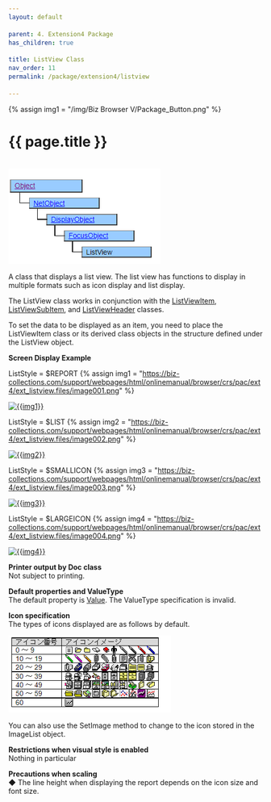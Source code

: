 ```yaml
---
layout: default

parent: 4. Extension4 Package
has_children: true

title: ListView Class
nav_order: 11
permalink: /package/extension4/listview

---
```

{% assign img1 = "/img/Biz Browser V/Package_Button.png" %}


# {{ page.title }}
<br>

<a href="/img/Package/Ext4-ListView.PNG" target="_blank">
<img src="/img/Package/Ext4-ListView.PNG" alt="login image"></a>

A class that displays a list view. The list view has functions to display in multiple formats such as icon display and list display.

The ListView class works in conjunction with the <a href="/package/extension4/listviewitem">ListViewItem</a>, <a href="/package/extension4/listviewsubitem">ListViewSubItem</a>, and <a href="/package/extension4/listviewheader">ListViewHeader</a> classes.

To set the data to be displayed as an item, you need to place the ListViewItem class or its derived class objects in the structure defined under the ListView object.

**Screen Display Example**

ListStyle = $REPORT
{% assign img1 = "https://biz-collections.com/support/webpages/html/onlinemanual/browser/crs/pac/ext4/ext_listview.files/image001.png" %}

<a href="{{ img1 }}" target="_blank"> <img src="{{ img1 }}" alt="{{img1}}"></a>

ListStyle = $LIST
{% assign img2 = "https://biz-collections.com/support/webpages/html/onlinemanual/browser/crs/pac/ext4/ext_listview.files/image002.png" %}

<a href="{{ img2 }}" target="_blank"> <img src="{{ img2 }}" alt="{{img2}}"></a>

ListStyle = $SMALLICON
{% assign img3 = "https://biz-collections.com/support/webpages/html/onlinemanual/browser/crs/pac/ext4/ext_listview.files/image003.png" %}

<a href="{{ img3 }}" target="_blank"> <img src="{{ img3 }}" alt="{{img3}}"></a>

ListStyle = $LARGEICON
{% assign img4 = "https://biz-collections.com/support/webpages/html/onlinemanual/browser/crs/pac/ext4/ext_listview.files/image004.png" %}

<a href="{{ img4 }}" target="_blank"> <img src="{{ img4 }}" alt="{{img4}}"></a>

**Printer output by Doc class**<br>
Not subject to printing.

**Default properties and ValueType**<br>
The default property is <a href="/package/extension4/listview/properties/value">Value</a>. The ValueType specification is invalid.

**Icon specification**<br>
The types of icons displayed are as follows by default.

<a href="/img/Package/Ext4-ListView1.PNG" target="_blank">
<img src="/img/Package/Ext4-ListView1.PNG" alt="login image"></a>

You can also use the SetImage method to change to the icon stored in the ImageList object.


**Restrictions when visual style is enabled**<br>
Nothing in particular


**Precautions when scaling**<br>
◆ The line height when displaying the report depends on the icon size and font size.